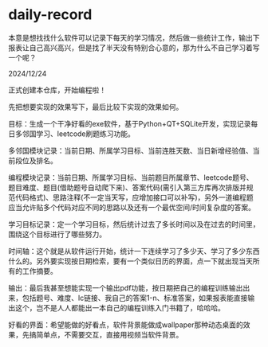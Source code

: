 # daily-record
本意是想找找什么软件可以记录下每天的学习情况，然后做一些统计工作，输出下报表让自己高兴高兴，但是找了半天没有特别合心意的，那为什么不自己学习着写一个呢？

2024/12/24

正式创建本仓库，开始编程啦！

先把想要实现的效果写下，最后比较下实现的效果如何。

目标：生成一个干净好看的exe软件，基于Python+QT+SQLite开发，实现记录每日多邻国学习、leetcode刷题练习功能。

多邻国模块记录：当前日期、所属学习目标、当前连胜天数、当日新增经验值、当前段位及排名。

编程模块记录：当前日期、所属学习目标、当前题目所属章节、leetcode题号、题目难度、题目(借助题号自动爬下来)、答案代码(需引入第三方库再次排版并规范代码格式)、思路注释(不一定当天写，应增加接口可以补写)，另外一道编程题应当允许贴多个代码对应不同的思路以及还有一个最优空间/时间复杂度的答案。

学习目标记录：定一个学习目标，然后统计过去了多长时间以及在过去的时间里，围绕这个目标进行了哪些努力。

时间轴：这个就是从软件运行开始，统计一下连续学习了多少天、学习了多少东西什么的。另外要实现按日期检索，要有一个类似日历的界面，点一下就出现当天所有的工作摘要。

输出：最后我甚至想能实现一个输出pdf功能，按日期把自己的编程训练输出出来，包括题号、难度、lc链接、我自己的答案1-n、标准答案，如果报表能直接输出这个，岂不是人人都能出一本自己的编程训练入门书籍了，哈哈哈。

好看的界面：希望能做的好看点，软件背景能做成wallpaper那种动态桌面的效果，先搞简单点，不需要交互，直接用视频当软件背景。
